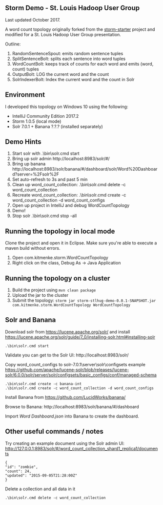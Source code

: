Storm Demo - St. Louis Hadoop User Group
----------------------------------------

Last updated October 2017.

A word count topology originally forked from the [storm-starter](https://github.com/apache/storm/tree/master/examples/storm-starter) project and modified for a St. Louis Hadoop User Group presentation.

Outline:

1. RandomSentenceSpout: emits random sentence tuples
1. SplitSentenceBolt: splits each sentence into word tuples
1. WordCountBolt: keeps track of counts for each word and emits (word, count) tuples
1. OutputBolt: LOG the current word and the count
1. SolrIndexerBolt: Index the current word and the count in Solr

Environment
-----------

I developed this topology on Windows 10 using the following:

- IntelliJ Community Edition 2017.2
- Storm 1.0.5 (local mode)
- Solr 7.0.1 + Banana ?.?.? (installed separately)

Demo Hints
----------

1. Start solr with .\bin\solr.cmd start
1. Bring up solr admin http://localhost:8983/solr/#/
1. Bring up banana http://localhost:8983/solr/banana/#/dashboard/solr/Word%20Dashboard?server=%2Fsolr%2F
1. Set auto-refresh to 3s and past 5 min
1. Clean up word_count_collection: .\bin\solr.cmd delete -c word_count_collection
1. Recreate word_count_collection: .\bin\solr.cmd create -c word_count_collection -d word_count_configs
1. Open up project in IntelliJ and debug WordCountTopology
1. Demo!
1. Stop solr .\bin\solr.cmd stop -all

Running the topology in local mode
----------------------------------

Clone the project and open it in Eclipse. Make sure you're able to execute a maven build without errors. 

1. Open com.kitmenke.storm.WordCountTopology
1. Right click on the class, Debug As -> Java Application

Running the topology on a cluster
---------------------------------

1. Build the project using `mvn clean package`
1. Upload the jar to the cluster
1. Submit the topology: `storm jar storm-stlhug-demo-0.0.1-SNAPSHOT.jar com.kitmenke.storm.WordCountTopology WordCountTopology`

Solr and Banana
---------------

Download solr from https://lucene.apache.org/solr/ and install https://lucene.apache.org/solr/guide/7_0/installing-solr.html#installing-solr

```
.\bin\solr.cmd start
```

Validate you can get to the Solr UI: http://localhost:8983/solr/

Copy word_count_configs to solr-7.0.1\server\solr\configsets example https://github.com/apache/lucene-solr/blob/releases/lucene-solr/6.0.0/solr/server/solr/configsets/basic_configs/conf/managed-schema
```
.\bin\solr.cmd create -c banana-int
.\bin\solr.cmd create -c word_count_collection -d word_count_configs
```

Install Banana from https://github.com/LucidWorks/banana/

Browse to Banana: http://localhost:8983/solr/banana/#/dashboard

Import *Word Dashboard.json* into Banana to create the dashboard.

Other useful commands / notes
----------------------------

Try creating an example document using the Solr admin UI: http://127.0.0.1:8983/solr/#/word_count_collection_shard1_replica1/documents
```
{
"id": "zombie", 
"count": 24,
"updated": "2015-09-05T21:28:00Z"
}
```

Delete a collection and all data in it
```
.\bin\solr.cmd delete -c word_count_collection
```